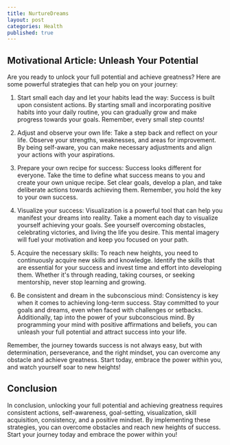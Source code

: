```yaml
---
title: NurtureDreams
layout: post
categories: Health
published: true
---
```


## Motivational Article: Unleash Your Potential

Are you ready to unlock your full potential and achieve greatness? Here are some powerful strategies that can help you on your journey:

1. Start small each day and let your habits lead the way: Success is built upon consistent actions. By starting small and incorporating positive habits into your daily routine, you can gradually grow and make progress towards your goals. Remember, every small step counts!

2. Adjust and observe your own life: Take a step back and reflect on your life. Observe your strengths, weaknesses, and areas for improvement. By being self-aware, you can make necessary adjustments and align your actions with your aspirations.

3. Prepare your own recipe for success: Success looks different for everyone. Take the time to define what success means to you and create your own unique recipe. Set clear goals, develop a plan, and take deliberate actions towards achieving them. Remember, you hold the key to your own success.

4. Visualize your success: Visualization is a powerful tool that can help you manifest your dreams into reality. Take a moment each day to visualize yourself achieving your goals. See yourself overcoming obstacles, celebrating victories, and living the life you desire. This mental imagery will fuel your motivation and keep you focused on your path.

5. Acquire the necessary skills: To reach new heights, you need to continuously acquire new skills and knowledge. Identify the skills that are essential for your success and invest time and effort into developing them. Whether it's through reading, taking courses, or seeking mentorship, never stop learning and growing.

6. Be consistent and dream in the subconscious mind: Consistency is key when it comes to achieving long-term success. Stay committed to your goals and dreams, even when faced with challenges or setbacks. Additionally, tap into the power of your subconscious mind. By programming your mind with positive affirmations and beliefs, you can unleash your full potential and attract success into your life.

Remember, the journey towards success is not always easy, but with determination, perseverance, and the right mindset, you can overcome any obstacle and achieve greatness. Start today, embrace the power within you, and watch yourself soar to new heights!

## Conclusion

In conclusion, unlocking your full potential and achieving greatness requires consistent actions, self-awareness, goal-setting, visualization, skill acquisition, consistency, and a positive mindset. By implementing these strategies, you can overcome obstacles and reach new heights of success. Start your journey today and embrace the power within you!
